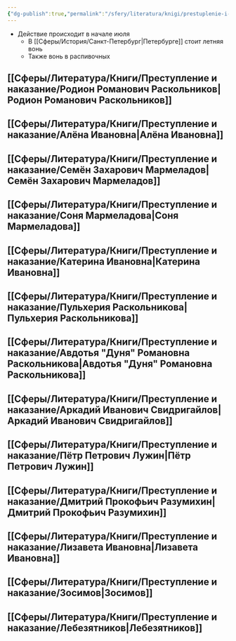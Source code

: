 ```yaml
---
{"dg-publish":true,"permalink":"/sfery/literatura/knigi/prestuplenie-i-nakazanie/prestuplenie-i-nakazanie/","tags":["book"]}
---
```


- Действие происходит в начале июля 
	- В [[Сферы/История/Санкт-Петербург\|Петербурге]] стоит летняя вонь
	- Также вонь в распивочных 
## [[Сферы/Литература/Книги/Преступление и наказание/Родион Романович Раскольников\|Родион Романович Раскольников]] 
## [[Сферы/Литература/Книги/Преступление и наказание/Алёна Ивановна\|Алёна Ивановна]]   
## [[Сферы/Литература/Книги/Преступление и наказание/Семён Захарович Мармеладов\|Семён Захарович Мармеладов]]
## [[Сферы/Литература/Книги/Преступление и наказание/Соня Мармеладова\|Соня Мармеладова]] 
## [[Сферы/Литература/Книги/Преступление и наказание/Катерина Ивановна\|Катерина Ивановна]]  
## [[Сферы/Литература/Книги/Преступление и наказание/Пульхерия Раскольникова\|Пульхерия Раскольникова]]  
## [[Сферы/Литература/Книги/Преступление и наказание/Авдотья "Дуня" Романовна Раскольникова\|Авдотья "Дуня" Романовна Раскольникова]] 
## [[Сферы/Литература/Книги/Преступление и наказание/Аркадий Иванович Свидригайлов\|Аркадий Иванович Свидригайлов]] 
## [[Сферы/Литература/Книги/Преступление и наказание/Пётр Петрович Лужин\|Пётр Петрович Лужин]] 
## [[Сферы/Литература/Книги/Преступление и наказание/Дмитрий Прокофьич Разумихин\|Дмитрий Прокофьич Разумихин]] 
## [[Сферы/Литература/Книги/Преступление и наказание/Лизавета Ивановна\|Лизавета Ивановна]] 
## [[Сферы/Литература/Книги/Преступление и наказание/Зосимов\|Зосимов]] 
## [[Сферы/Литература/Книги/Преступление и наказание/Лебезятников\|Лебезятников]] 

